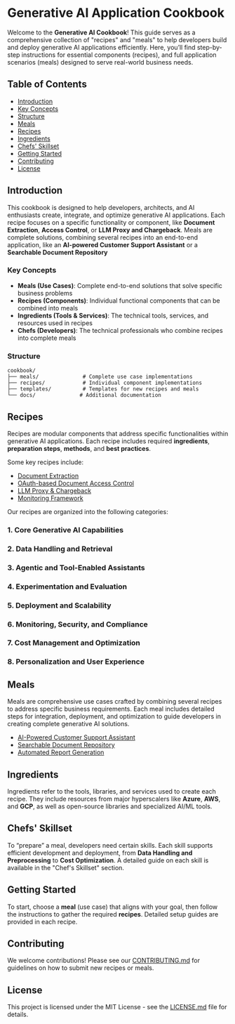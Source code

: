 # Generative AI Application Cookbook

Welcome to the **Generative AI Cookbook**! This guide serves as a comprehensive collection of "recipes" and "meals" to help developers build and deploy generative AI applications efficiently. Here, you’ll find step-by-step instructions for essential components (recipes), and full application scenarios (meals) designed to serve real-world business needs.


## Table of Contents
- [Introduction](#introduction)
- [Key Concepts](#key-concepts)
- [Structure](#structure)
- [Meals](#meals)
- [Recipes](#recipes)
- [Ingredients](#ingredients)
- [Chefs' Skillset](#chefs-skillset)
- [Getting Started](#getting-started)
- [Contributing](#contributing)
- [License](#license)


## Introduction

This cookbook is designed to help developers, architects, and AI enthusiasts create, integrate, and optimize generative AI applications. Each recipe focuses on a specific functionality or component, like **Document Extraction**, **Access Control**, or **LLM Proxy and Chargeback**. Meals are complete solutions, combining several recipes into an end-to-end application, like an **AI-powered Customer Support Assistant** or a **Searchable Document Repository**


### Key Concepts

- **Meals (Use Cases)**: Complete end-to-end solutions that solve specific business problems
- **Recipes (Components)**: Individual functional components that can be combined into meals
- **Ingredients (Tools & Services)**: The technical tools, services, and resources used in recipes
- **Chefs (Developers)**: The technical professionals who combine recipes into complete meals

### Structure

```
cookbook/
├── meals/              # Complete use case implementations
├── recipes/            # Individual component implementations
├── templates/          # Templates for new recipes and meals
└── docs/              # Additional documentation
```


## Recipes

Recipes are modular components that address specific functionalities within generative AI applications. Each recipe includes required **ingredients**, **preparation steps**, **methods**, and **best practices**.

Some key recipes include:
- [Document Extraction](recipes/document-extraction.md)
- [OAuth-based Document Access Control](recipes/document-access-control.md)
- [LLM Proxy & Chargeback](recipes/llm-proxy-chargeback.md)
- [Monitoring Framework](recipes/monitoring-framework.md)


Our recipes are organized into the following categories:

### 1. **Core Generative AI Capabilities**


### 2. **Data Handling and Retrieval**


### 3. **Agentic and Tool-Enabled Assistants**


### 4. **Experimentation and Evaluation**


### 5. **Deployment and Scalability**


### 6. **Monitoring, Security, and Compliance**


### 7. **Cost Management and Optimization**


### 8. **Personalization and User Experience**


##  Meals

Meals are comprehensive use cases crafted by combining several recipes to address specific business requirements. Each meal includes detailed steps for integration, deployment, and optimization to guide developers in creating complete generative AI solutions.

- [AI-Powered Customer Support Assistant](meals/ai-powered-customer-support-assistant.md)
- [Searchable Document Repository](meals/searchable-document-repository.md)
- [Automated Report Generation](meals/automated-report-generation.md)


## Ingredients

Ingredients refer to the tools, libraries, and services used to create each recipe. They include resources from major hyperscalers like **Azure**, **AWS**, and **GCP**, as well as open-source libraries and specialized AI/ML tools.


## Chefs' Skillset

To “prepare” a meal, developers need certain skills. Each skill supports efficient development and deployment, from **Data Handling and Preprocessing** to **Cost Optimization**. A detailed guide on each skill is available in the "Chef's Skillset" section.


## Getting Started

To start, choose a **meal** (use case) that aligns with your goal, then follow the instructions to gather the required **recipes**. Detailed setup guides are provided in each recipe.


## Contributing

We welcome contributions! Please see our [CONTRIBUTING.md](CONTRIBUTING.md) for guidelines on how to submit new recipes or meals.

## License

This project is licensed under the MIT License - see the [LICENSE.md](LICENSE.md) file for details.
